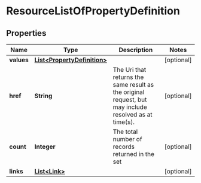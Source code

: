 
# ResourceListOfPropertyDefinition

## Properties
Name | Type | Description | Notes
------------ | ------------- | ------------- | -------------
**values** | [**List&lt;PropertyDefinition&gt;**](PropertyDefinition.md) |  |  [optional]
**href** | **String** | The Uri that returns the same result as the original request,  but may include resolved as at time(s). |  [optional]
**count** | **Integer** | The total number of records returned in the set |  [optional]
**links** | [**List&lt;Link&gt;**](Link.md) |  |  [optional]



